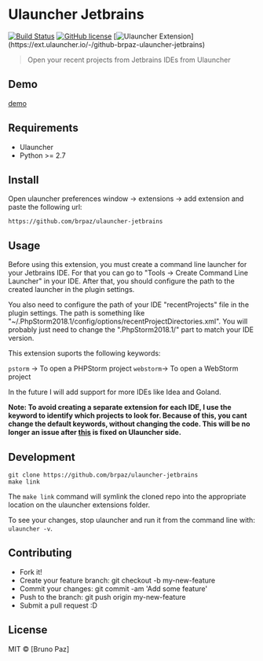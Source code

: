 # Ulauncher Jetbrains

[![Build Status](https://img.shields.io/travis/com/brpaz/ulauncher-jetbrains.svg)](https://github.com/brpaz/ulauncher-jetbrains)
[![GitHub license](https://img.shields.io/github/license/brpaz/ulauncher-jetbrains.svg)](https://github.com/brpaz/ulauncher-jetbrains/blob/master/LICENSE)
[![Ulauncher Extension](<[https://img.shields.io/github/license/brpaz/ulauncher-jetbrains.svg]([https://img.shields.io/badge/ulauncher-extension-green.svg](https://img.shields.io/badge/ulauncher-extension-green.svg))>)](https://ext.ulauncher.io/-/github-brpaz-ulauncher-jetbrains)

> Open your recent projects from Jetbrains IDEs from Ulauncher

## Demo

[demo](demo.gif)

## Requirements

- Ulauncher
- Python >= 2.7

## Install

Open ulauncher preferences window -> extensions -> add extension and paste the following url:

```
https://github.com/brpaz/ulauncher-jetbrains
```

## Usage

Before using this extension, you must create a command line launcher for your Jetbrains IDE. For that you can go to "Tools -> Create Command Line Launcher" in your IDE.
After that, you should configure the path to the created launcher in the plugin settings.

You also need to configure the path of your IDE "recentProjects" file in the plugin settings. The path is something like "~/.PhpStorm2018.1/config/options/recentProjectDirectories.xml". You will probably just need to change the ".PhpStorm2018.1/" part to match your IDE version.

This extension suports the following keywords:

`pstorm` -> To open a PHPStorm project
`webstorm`-> To open a WebStorm project

In the future I will add support for more IDEs like Idea and Goland.

**Note: To avoid creating a separate extension for each IDE, I use the keyword to identify which projects to look for. Because of this, you cant change the default keywords, without changing the code.
This will be no longer an issue after [this](https://github.com/Ulauncher/Ulauncher/issues/284) is fixed on Ulauncher side.**

## Development

```
git clone https://github.com/brpaz/ulauncher-jetbrains
make link
```

The `make link` command will symlink the cloned repo into the appropriate location on the ulauncher extensions folder.

To see your changes, stop ulauncher and run it from the command line with: `ulauncher -v`.

## Contributing

- Fork it!
- Create your feature branch: git checkout -b my-new-feature
- Commit your changes: git commit -am 'Add some feature'
- Push to the branch: git push origin my-new-feature
- Submit a pull request :D

## License

MIT &copy; [Bruno Paz]
